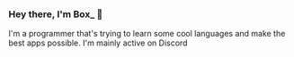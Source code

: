### Hey there, I'm Box_ 👋
I'm a programmer that's trying to learn some cool languages and make the best apps possible. I'm mainly active on Discord

<!--
**Default-Box/Default-Box** is a ✨ _special_ ✨ repository because its `README.md` (this file) appears on your GitHub profile.

Here are some ideas to get you started:

- 🔭 I’m currently working on ...
- 🌱 I’m currently learning ...
[![python](https://img.shields.io/badge/-Python-4B8BBE?style=flat)](https://www.python.org/)
[![nodejs](https://img.shields.io/badge/-NodeJS-brightgreen)](https://www.nodejs.org/)

- 👯 I’m looking to collaborate on ...
- 🤔 I’m looking for help with ...
- 💬 Ask me about ...
- 📫 Discord Username
Box_
- 😄 Pronouns: ...
- ⚡ Fun fact: ...
-->
